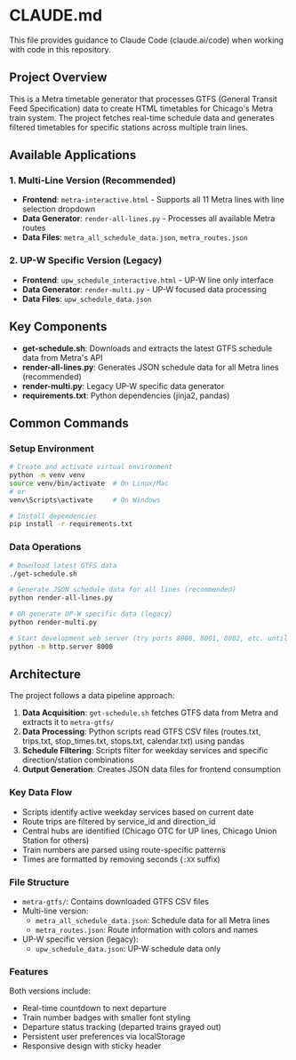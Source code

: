 # CLAUDE.md

This file provides guidance to Claude Code (claude.ai/code) when working with code in this repository.

## Project Overview

This is a Metra timetable generator that processes GTFS (General Transit Feed Specification) data to create HTML timetables for Chicago's Metra train system. The project fetches real-time schedule data and generates filtered timetables for specific stations across multiple train lines.

## Available Applications

### 1. Multi-Line Version (Recommended)
- **Frontend**: `metra-interactive.html` - Supports all 11 Metra lines with line selection dropdown
- **Data Generator**: `render-all-lines.py` - Processes all available Metra routes
- **Data Files**: `metra_all_schedule_data.json`, `metra_routes.json`

### 2. UP-W Specific Version (Legacy)
- **Frontend**: `upw_schedule_interactive.html` - UP-W line only interface
- **Data Generator**: `render-multi.py` - UP-W focused data processing
- **Data Files**: `upw_schedule_data.json`

## Key Components

- **get-schedule.sh**: Downloads and extracts the latest GTFS schedule data from Metra's API
- **render-all-lines.py**: Generates JSON schedule data for all Metra lines (recommended)
- **render-multi.py**: Legacy UP-W specific data generator
- **requirements.txt**: Python dependencies (jinja2, pandas)

## Common Commands

### Setup Environment
```bash
# Create and activate virtual environment
python -m venv venv
source venv/bin/activate  # On Linux/Mac
# or
venv\Scripts\activate     # On Windows

# Install dependencies
pip install -r requirements.txt
```

### Data Operations
```bash
# Download latest GTFS data
./get-schedule.sh

# Generate JSON schedule data for all lines (recommended)
python render-all-lines.py

# OR generate UP-W specific data (legacy)
python render-multi.py

# Start development web server (try ports 8000, 8001, 8002, etc. until one works)
python -m http.server 8000
```

## Architecture

The project follows a data pipeline approach:

1. **Data Acquisition**: `get-schedule.sh` fetches GTFS data from Metra and extracts it to `metra-gtfs/`
2. **Data Processing**: Python scripts read GTFS CSV files (routes.txt, trips.txt, stop_times.txt, stops.txt, calendar.txt) using pandas
3. **Schedule Filtering**: Scripts filter for weekday services and specific direction/station combinations
4. **Output Generation**: Creates JSON data files for frontend consumption

### Key Data Flow
- Scripts identify active weekday services based on current date
- Route trips are filtered by service_id and direction_id
- Central hubs are identified (Chicago OTC for UP lines, Chicago Union Station for others)
- Train numbers are parsed using route-specific patterns
- Times are formatted by removing seconds (`:XX` suffix)

### File Structure
- `metra-gtfs/`: Contains downloaded GTFS CSV files
- Multi-line version:
  - `metra_all_schedule_data.json`: Schedule data for all Metra lines
  - `metra_routes.json`: Route information with colors and names
- UP-W specific version (legacy):
  - `upw_schedule_data.json`: UP-W schedule data only

### Features
Both versions include:
- Real-time countdown to next departure
- Train number badges with smaller font styling
- Departure status tracking (departed trains grayed out)
- Persistent user preferences via localStorage
- Responsive design with sticky header